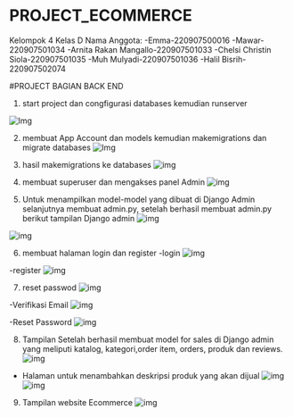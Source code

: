 # PROJECT_ECOMMERCE 

Kelompok 4 Kelas D
Nama Anggota:
-Emma-220907500016
-Mawar-220907501034
-Arnita Rakan Mangallo-220907501033
-Chelsi Christin Siola-220907501035
-Muh Mulyadi-220907501036
-Halil Bisrih-220907502074

#PROJECT BAGIAN BACK END

1. start project dan congfigurasi databases kemudian runserver

![Img](SS%20ECOMEERCE/1.png)

2. membuat App Account dan models kemudian makemigrations dan migrate databases 
![Img](SS%20ECOMEERCE/2.png)

3. hasil makemigrations ke databases 
![img](SS%20ECOMEERCE/3.png)

4. membuat superuser dan mengakses panel Admin
![img](SS%20ECOMEERCE/4.png)

5. Untuk menampilkan model-model yang dibuat di Django Admin selanjutnya membuat admin.py, setelah berhasil membuat admin.py berikut tampilan Django admin
![img](SS%20ECOMEERCE/5.png)

![img](SS%20ECOMEERCE/6.png)

6. membuat halaman login dan register
-login
![img](SS%20ECOMEERCE/7.png)

-register
![img](SS%20ECOMEERCE/8.png)

7. reset passwod
![img](SS%20ECOMEERCE/9.png)

-Verifikasi Email
![img](SS%20ECOMEERCE/10.png)

-Reset Password
![img](SS%20ECOMEERCE/11.png)

8. Tampilan Setelah berhasil membuat model for sales di Django admin yang meliputi katalog, kategori,order item, orders, produk dan reviews.
   ![img](SS%20ECOMEERCE/12.png)
   
- Halaman untuk menambahkan deskripsi produk yang akan dijual
   ![img](SS%20ECOMEERCE/13.png)
   ![img](SS%20ECOMEERCE/14.png)

9. Tampilan website Ecommerce
     ![img](SS%20ECOMEERCE/15.png)





